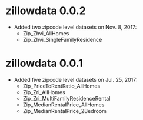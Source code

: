 
# zillowdata 0.0.2

- Added two zipcode level datasets on Nov. 8, 2017:
    - Zip_Zhvi_AllHomes
    - Zip_Zhvi_SingleFamilyResidence

# zillowdata 0.0.1

- Added five zipcode level datasets on Jul. 25, 2017:
    - Zip_PriceToRentRatio_AllHomes
    - Zip_Zri_AllHomes
    - Zip_Zri_MultiFamilyResidenceRental
    - Zip_MedianRentalPrice_AllHomes
    - Zip_MedianRentalPrice_2Bedroom
